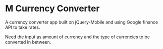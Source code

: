 M Currency Converter
===

A currency converter app built on jQuery-Mobile and using Google finance API to take rates.

Need the input as amount of currency and the type of currencies to be converted in between.
